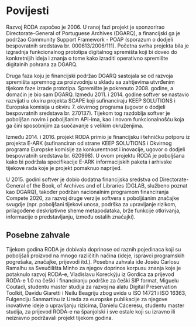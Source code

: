 # Povijesti

Razvoj RODA započeo je 2006. U ranoj fazi projekt je sponzorirao Directorate-General of Portuguese Archives (DGARQ), a financijski ga je podržao Community Support Framework - POAP (sporazum o dodjeli bespovratnih sredstava br. 000613/2006/111). Početna svrha projekta bila je izgradnja funkcionalnog prototipa digitalnog spremišta koji bi doveo do konkretnijih ideja i znanja o tome kako izraditi operativno spremište digitalnih pohrana za DGARQ.

Druga faza koju je financijski podržao DGARQ sastojala se od razvoja spremišta spremnog za proizvodnju u skladu sa zahtjevima utvrđenim tijekom faze izrade prototipa. Spremište je pokrenuto 2008. godine, a domaćin je bio sam DGARQ. Između 2011. i 2014. godine softver se nastavio razvijati u okviru projekta SCAPE koji sufinanciraju KEEP SOLUTIONS i Europska komisija u okviru 7. okvirnog programa (ugovor o dodjeli bespovratnih sredstava br. 270137). Tijekom tog razdoblja softver je poboljšan novim i poboljšanim API-ima, kao i novom funkcionalnošću koja ga čini sposobnijim za suočavanje s velikim okruženjima.

Između 2014. i 2016. projekt RODA primio je financijsku i tehničku potporu iz projekta E-ARK (sufinanciran od strane KEEP SOLUTIONS i Okvirnog programa Europske komisije za konkurentnost i inovacije, ugovor o dodjeli bespovratnih sredstava br. 620998). U ovom projektu RODA je poboljšana kako bi podržala specifikacije E-ARK informacijskih paketa i arhivske tijekove rada koje je projekt pomaknuo naprijed.

U 2015. godini softver je dobio dodatna financijska sredstva od Directorate-General of the Book, of Archives and of Libraries (DGLAB, službeno poznat kao DGARQ), također podržan nacionalnim programom financiranja Compete 2020, za razvoj druge verzije softvera s poboljšanim značajke svugdje (npr. poboljšani tijekovi unosa, podrška za upravljanje rizikom, prilagođene deskriptivne sheme metapodataka, brže funkcije otkrivanja, informacije o predstavljanju, između ostalih značajki).

## Posebne zahvale

Tijekom godina RODA je dobivala doprinose od raznih pojedinaca koji su poboljšali proizvod na mnogo različitih načina (ideje, ispravci programskih pogrešaka, značajke, prijevodi itd.). Posebna zahvala ide Joséu Carlosu Ramalhu sa Sveučilišta Minho za njegov doprinos korpusu znanja koje je potaknulo razvoj RODA-e, Vladislavu Koreckýju iz Gordica za prijevod RODA-e 1.0 na češki i financiranju podrške za češki SIP format, Miguelu Coutadi, studentu master studija za razvoj na alatu Digital Preservation Toolkit, Davidu Giaretti i Neilu Beagriju zbog uvida u ISO 14721 i ISO 16363, Fulgenciju Sanmartinu iz Ureda za europske publikacije za njegove inovativne ideje o upravljanju rizicima, Danielu Cáceresu, studentu master studija, za prijevod RODA-e na španjolski i sve ostale koji su izravno ili neizravno podržavali projekt tijekom godina.
